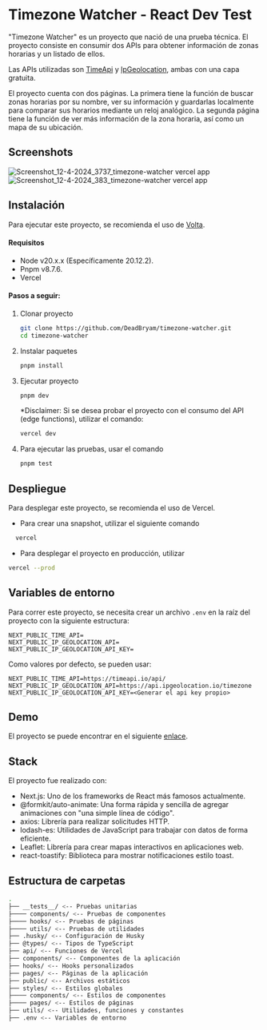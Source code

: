 # Timezone Watcher - React Dev Test

"Timezone Watcher" es un proyecto que nació de una prueba técnica. El proyecto consiste en consumir dos APIs para obtener información de zonas horarias y un listado de ellos.

Las APIs utilizadas son [TimeApi](https://timeapi.io/) y [IpGeolocation](https://ipgeolocation.io/), ambas con una capa gratuita.

El proyecto cuenta con dos páginas. La primera tiene la función de buscar zonas horarias por su nombre, ver su información y guardarlas localmente para comparar sus horarios mediante un reloj analógico. La segunda página tiene la función de ver más información de la zona horaria, así como un mapa de su ubicación.

## Screenshots

![Screenshot_12-4-2024_3737_timezone-watcher vercel app](https://github.com/DeadBryam/timezone-watcher/assets/32852885/f9e2e034-0fcc-4c1c-bed2-234e7c8f1e21)
![Screenshot_12-4-2024_383_timezone-watcher vercel app](https://github.com/DeadBryam/timezone-watcher/assets/32852885/b0ea05cd-ca2c-4ac9-9ea2-5e2e416864eb)

## Instalación

Para ejecutar este proyecto, se recomienda el uso de [Volta](https://volta.sh/).

#### Requisitos

- Node v20.x.x (Específicamente 20.12.2).
- Pnpm v8.7.6.
- Vercel

#### Pasos a seguir:

1. Clonar proyecto

   ```bash
   git clone https://github.com/DeadBryam/timezone-watcher.git
   cd timezone-watcher
   ```

2. Instalar paquetes
   ```bash
   pnpm install
   ```
3. Ejecutar proyecto

   ```bash
   pnpm dev
   ```

   \*Disclaimer: Si se desea probar el proyecto con el consumo del API (edge functions), utilizar el comando:

   ```bash
   vercel dev
   ```

4. Para ejecutar las pruebas, usar el comando
   ```bash
   pnpm test
   ```

## Despliegue

Para desplegar este proyecto, se recomienda el uso de Vercel.

- Para crear una snapshot, utilizar el siguiente comando

```bash
  vercel
```

- Para desplegar el proyecto en producción, utilizar

```bash
vercel --prod
```

## Variables de entorno

Para correr este proyecto, se necesita crear un archivo `.env` en la raíz del proyecto con la siguiente estructura:

```
NEXT_PUBLIC_TIME_API=
NEXT_PUBLIC_IP_GEOLOCATION_API=
NEXT_PUBLIC_IP_GEOLOCATION_API_KEY=
```

Como valores por defecto, se pueden usar:

```
NEXT_PUBLIC_TIME_API=https://timeapi.io/api/
NEXT_PUBLIC_IP_GEOLOCATION_API=https://api.ipgeolocation.io/timezone
NEXT_PUBLIC_IP_GEOLOCATION_API_KEY=<Generar el api key propio>
```

## Demo

El proyecto se puede encontrar en el siguiente [enlace](https://timezone-watcher.vercel.app/).

## Stack

El proyecto fue realizado con:

- Next.js: Uno de los frameworks de React más famosos actualmente.
- @formkit/auto-animate: Una forma rápida y sencilla de agregar animaciones con "una simple línea de código".
- axios: Librería para realizar solicitudes HTTP.
- lodash-es: Utilidades de JavaScript para trabajar con datos de forma eficiente.
- Leaflet: Librería para crear mapas interactivos en aplicaciones web.
- react-toastify: Biblioteca para mostrar notificaciones estilo toast.

## Estructura de carpetas

```bash
.
├── __tests__/ <-- Pruebas unitarias
├──── components/ <-- Pruebas de componentes
├──── hooks/ <-- Pruebas de páginas
├──── utils/ <-- Pruebas de utilidades
├── .husky/ <-- Configuración de Husky
├── @types/ <-- Tipos de TypeScript
├── api/ <-- Funciones de Vercel
├── components/ <-- Componentes de la aplicación
├── hooks/ <-- Hooks personalizados
├── pages/ <-- Páginas de la aplicación
├── public/ <-- Archivos estáticos
├── styles/ <-- Estilos globales
├──── components/ <-- Estilos de componentes
├──── pages/ <-- Estilos de páginas
├── utils/ <-- Utilidades, funciones y constantes
├── .env <-- Variables de entorno
```
